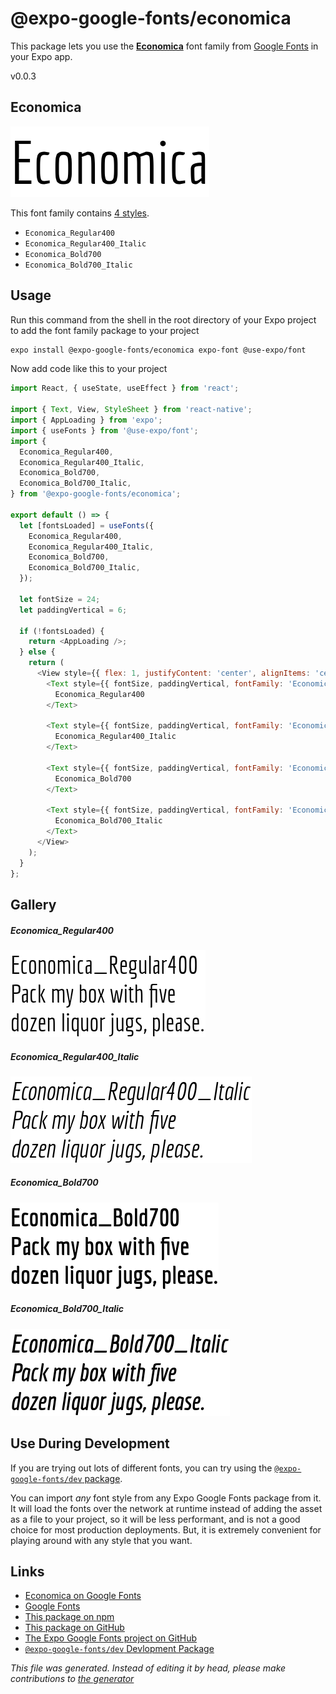 # @expo-google-fonts/economica

This package lets you use the [**Economica**](https://fonts.google.com/specimen/Economica) font family from [Google Fonts](https://fonts.google.com/) in your Expo app.

v0.0.3

## Economica

![Economica](./font-family.png)

This font family contains [4 styles](#gallery).

- `Economica_Regular400`
- `Economica_Regular400_Italic`
- `Economica_Bold700`
- `Economica_Bold700_Italic`

## Usage

Run this command from the shell in the root directory of your Expo project to add the font family package to your project
```sh
expo install @expo-google-fonts/economica expo-font @use-expo/font
```

Now add code like this to your project
```js
import React, { useState, useEffect } from 'react';

import { Text, View, StyleSheet } from 'react-native';
import { AppLoading } from 'expo';
import { useFonts } from '@use-expo/font';
import {
  Economica_Regular400,
  Economica_Regular400_Italic,
  Economica_Bold700,
  Economica_Bold700_Italic,
} from '@expo-google-fonts/economica';

export default () => {
  let [fontsLoaded] = useFonts({
    Economica_Regular400,
    Economica_Regular400_Italic,
    Economica_Bold700,
    Economica_Bold700_Italic,
  });

  let fontSize = 24;
  let paddingVertical = 6;

  if (!fontsLoaded) {
    return <AppLoading />;
  } else {
    return (
      <View style={{ flex: 1, justifyContent: 'center', alignItems: 'center' }}>
        <Text style={{ fontSize, paddingVertical, fontFamily: 'Economica_Regular400' }}>
          Economica_Regular400
        </Text>

        <Text style={{ fontSize, paddingVertical, fontFamily: 'Economica_Regular400_Italic' }}>
          Economica_Regular400_Italic
        </Text>

        <Text style={{ fontSize, paddingVertical, fontFamily: 'Economica_Bold700' }}>
          Economica_Bold700
        </Text>

        <Text style={{ fontSize, paddingVertical, fontFamily: 'Economica_Bold700_Italic' }}>
          Economica_Bold700_Italic
        </Text>
      </View>
    );
  }
};

```

## Gallery

##### Economica_Regular400
![Economica_Regular400](./73b7c6770eb6ca35b71cc345a389203c788cc27aac43302793865dc33771dcd9.ttf.png)

##### Economica_Regular400_Italic
![Economica_Regular400_Italic](./ce63d04fe7b161c08efa83fba9b4d096be6f6390a294e904e16f2d7eecc90820.ttf.png)

##### Economica_Bold700
![Economica_Bold700](./2886009c049eeeb1a75ea749115fbfece59efeb95fcaf29b5f8a82a8c680ab99.ttf.png)

##### Economica_Bold700_Italic
![Economica_Bold700_Italic](./d8f54eb9ef53335c26d3f638df8a0bcbdd291dff65990970ea5cd5a2529dfd91.ttf.png)


## Use During Development

If you are trying out lots of different fonts, you can try using the [`@expo-google-fonts/dev` package](https://www.npmjs.com/package/@expo-google-fonts/dev).

You can import *any* font style from any Expo Google Fonts package from it. It will load the fonts
over the network at runtime instead of adding the asset as a file to your project, so it will be 
less performant, and is not a good choice for most production deployments. But, it is extremely convenient
for playing around with any style that you want.

## Links

- [Economica on Google Fonts](https://fonts.google.com/specimen/Economica)
- [Google Fonts](https://fonts.google.com/)
- [This package on npm](https://www.npmjs.com/package/@expo-google-fonts/economica)
- [This package on GitHub](https://github.com/expo/google-fonts/tree/master/font-packages/economica)
- [The Expo Google Fonts project on GitHub](https://github.com/expo/google-fonts)
- [`@expo-google-fonts/dev` Devlopment Package](https://github.com/expo/google-fonts/tree/master/font-packages/dev)


*This file was generated. Instead of editing it by head, please make contributions to [the generator](https://github.com/expo/google-fonts/tree/master/packages/generator)*

